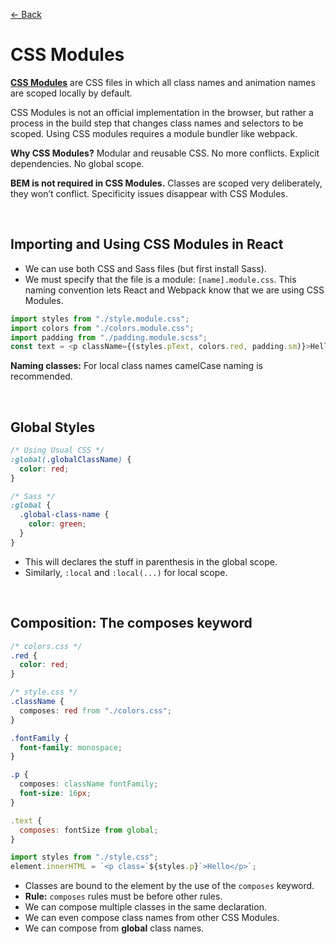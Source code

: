[&larr; Back](./../README.md)

# CSS Modules

<!-- CSS Modules are not a standalone technology that you install like a package or library; instead, they are typically used in conjunction with build tools and JavaScript frameworks or libraries. -->

[**CSS Modules**](https://github.com/css-modules/css-modules) are CSS files in which all class names and animation names are scoped locally by default.

CSS Modules is not an official implementation in the browser, but rather a process in the build step that changes class names and selectors to be scoped. Using CSS modules requires a module bundler like webpack.

**Why CSS Modules?** Modular and reusable CSS. No more conflicts. Explicit dependencies. No global scope.

**BEM is not required in CSS Modules.** Classes are scoped very deliberately, they won’t conflict. Specificity issues disappear with CSS Modules.

<br>

## Importing and Using CSS Modules in React

- We can use both CSS and Sass files (but first install Sass).
- We must specify that the file is a module: `[name].module.css`. This naming convention lets React and Webpack know that we are using CSS Modules.

```js
import styles from "./style.module.css";
import colors from "./colors.module.css";
import padding from "./padding.module.scss";
const text = <p className={(styles.pText, colors.red, padding.sm)}>Hello</p>;
```

**Naming classes:** For local class names camelCase naming is recommended.

<br>

## Global Styles

```css
/* Using Usual CSS */
:global(.globalClassName) {
  color: red;
}

/* Sass */
:global {
  .global-class-name {
    color: green;
  }
}
```

- This will declares the stuff in parenthesis in the global scope.
- Similarly, `:local` and `:local(...)` for local scope.

<br>

## Composition: The composes keyword

```css
/* colors.css */
.red {
  color: red;
}
```

```css
/* style.css */
.className {
  composes: red from "./colors.css";
}

.fontFamily {
  font-family: monospace;
}

.p {
  composes: className fontFamily;
  font-size: 16px;
}
```

```js
.text {
  composes: fontSize from global;
}
```

```js
import styles from "./style.css";
element.innerHTML = `<p class=`${styles.p}`>Hello</p>`;
```

- Classes are bound to the element by the use of the `composes` keyword.
- **Rule:** `composes` rules must be before other rules.
- We can compose multiple classes in the same declaration.
- We can even compose class names from other CSS Modules.
- We can compose from **global** class names.

<br>
